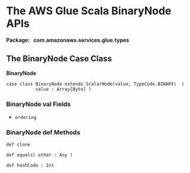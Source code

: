 # The AWS Glue Scala BinaryNode APIs<a name="glue-etl-scala-apis-glue-types-binarynode"></a>

**Package:   com\.amazonaws\.services\.glue\.types**

## The BinaryNode Case Class<a name="glue-etl-scala-apis-glue-types-binarynode-case-class"></a>

 **BinaryNode**

```
case class BinaryNode extends ScalarNode(value, TypeCode.BINARY)  (
           value : Array[Byte] )
```

### BinaryNode val Fields<a name="glue-etl-scala-apis-glue-types-binarynode-case-class-vals"></a>

+ `ordering`

### BinaryNode def Methods<a name="glue-etl-scala-apis-glue-types-binarynode-case-class-defs"></a>

```
def clone
```

```
def equals( other : Any )
```

```
def hashCode : Int 
```
